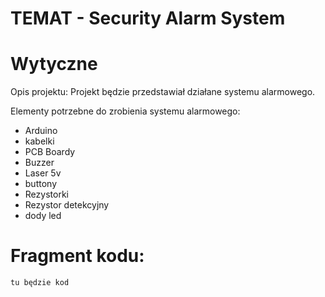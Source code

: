 # TEMAT - Security Alarm System

# Wytyczne
Opis projektu:
Projekt będzie przedstawiał działane systemu alarmowego. 

Elementy potrzebne do zrobienia systemu alarmowego:
- Arduino
- kabelki
- PCB Boardy
- Buzzer
- Laser 5v
- buttony
- Rezystorki
- Rezystor detekcyjny
- dody led



# Fragment kodu:

```cpp
tu będzie kod
```

